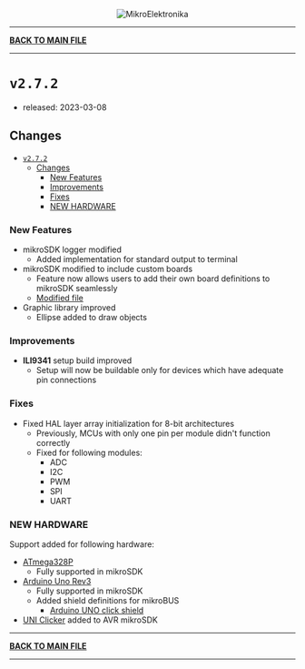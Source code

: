 <p align="center">
  <img src="http://www.mikroe.com/img/designs/beta/logo_small.png?raw=true" alt="MikroElektronika"/>
</p>

---

**[BACK TO MAIN FILE](../../changelog.md)**

---

# `v2.7.2`

+ released: 2023-03-08

## Changes

+ [`v2.7.2`](#v272)
  + [Changes](#changes)
    + [New Features](#new-features)
    + [Improvements](#improvements)
    + [Fixes](#fixes)
    + [NEW HARDWARE](#new-hardware)

### New Features

+ mikroSDK logger modified
  + Added implementation for standard output to terminal
+ mikroSDK modified to include custom boards
  + Feature now allows users to add their own board definitions to mikroSDK seamlessly
  + [Modified file](https://github.com/MikroElektronika/mikrosdk_v2/blob/master/bsp/board/CMakeLists.txt)
+ Graphic library improved
  + Ellipse added to draw objects

### Improvements

+ **ILI9341** setup build improved
  + Setup will now be buildable only for devices which have adequate pin connections

### Fixes

+ Fixed HAL layer array initialization for 8-bit architectures
  + Previously, MCUs with only one pin per module didn't function correctly
  + Fixed for following modules:
    + ADC
    + I2C
    + PWM
    + SPI
    + UART

### NEW HARDWARE

Support added for following hardware:

+ [ATmega328P](https://www.microchip.com/en-us/product/ATmega328P)
  + Fully supported in mikroSDK
+ [Arduino Uno Rev3](https://store.arduino.cc/products/arduino-uno-rev3)
  + Fully supported in mikroSDK
  + Added shield definitions for mikroBUS
    + [Arduino UNO click shield](https://www.mikroe.com/arduino-uno-click-shield)
+ [UNI Clicker](https://www.mikroe.com/uni-clicker) added to AVR mikroSDK

---

**[BACK TO MAIN FILE](../../changelog.md)**

---
